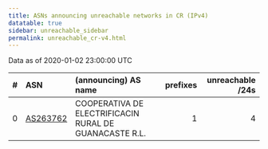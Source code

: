 ```yaml
---
title: ASNs announcing unreachable networks in CR (IPv4)
datatable: true
sidebar: unreachable_sidebar
permalink: unreachable_cr-v4.html
---
```


Data as of 2020-01-02 23:00:00 UTC


<div class="datatable-begin"></div>

|   # | ASN                                      | (announcing) AS name                                   |   prefixes |   unreachable /24s |
|----:|:-----------------------------------------|:-------------------------------------------------------|-----------:|-------------------:|
|   0 | [AS263762](unreachable_AS263762-v4.html) | COOPERATIVA DE ELECTRIFICACIN RURAL DE GUANACASTE R.L. |          1 |                  4 |

<div class="datatable-end"></div>